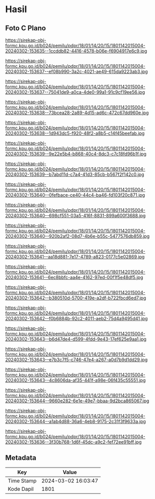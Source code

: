 # Hasil

## Foto C Plano

https://sirekap-obj-formc.kpu.go.id/b024/pemilu/pdpr/18/01/14/20/15/1801142015004-20240302-153635--1ccddb82-4416-4578-b06e-f6904917e6c9.jpg

https://sirekap-obj-formc.kpu.go.id/b024/pemilu/pdpr/18/01/14/20/15/1801142015004-20240302-153637--ef08b990-3a2c-4021-ae49-615da9223ab3.jpg

https://sirekap-obj-formc.kpu.go.id/b024/pemilu/pdpr/18/01/14/20/15/1801142015004-20240302-153637--75041de9-a0ca-4de0-99a1-91c9cf19ee56.jpg

https://sirekap-obj-formc.kpu.go.id/b024/pemilu/pdpr/18/01/14/20/15/1801142015004-20240302-153638--73bcea28-2a89-4d15-ad6c-472c67dd960e.jpg

https://sirekap-obj-formc.kpu.go.id/b024/pemilu/pdpr/18/01/14/20/15/1801142015004-20240302-153638--1d943dc5-f920-48f2-a8b5-c14f45beefab.jpg

https://sirekap-obj-formc.kpu.go.id/b024/pemilu/pdpr/18/01/14/20/15/1801142015004-20240302-153639--9e22e5b4-b868-40c4-8dc3-c7c18fd96b1f.jpg

https://sirekap-obj-formc.kpu.go.id/b024/pemilu/pdpr/18/01/14/20/15/1801142015004-20240302-153639--b7abd11d-c7a4-41d3-85cb-b567f2f142c0.jpg

https://sirekap-obj-formc.kpu.go.id/b024/pemilu/pdpr/18/01/14/20/15/1801142015004-20240302-153640--0fefbace-ce40-44c4-ba46-fd103f20c871.jpg

https://sirekap-obj-formc.kpu.go.id/b024/pemilu/pdpr/18/01/14/20/15/1801142015004-20240302-153640--698cf551-03a5-416f-8831-899a600f3688.jpg

https://sirekap-obj-formc.kpu.go.id/b024/pemilu/pdpr/18/01/14/20/15/1801142015004-20240302-153640--920b2af2-08d7-4b6e-b55c-5477576db859.jpg

https://sirekap-obj-formc.kpu.go.id/b024/pemilu/pdpr/18/01/14/20/15/1801142015004-20240302-153641--aa18d881-7e17-4789-a823-0177c5e02869.jpg

https://sirekap-obj-formc.kpu.go.id/b024/pemilu/pdpr/18/01/14/20/15/1801142015004-20240302-153641--6ec8bbfc-aa4e-4162-97ed-00f1f5e48df5.jpg

https://sirekap-obj-formc.kpu.go.id/b024/pemilu/pdpr/18/01/14/20/15/1801142015004-20240302-153642--b380510d-5700-419e-a2df-b722fbcd6ed7.jpg

https://sirekap-obj-formc.kpu.go.id/b024/pemilu/pdpr/18/01/14/20/15/1801142015004-20240302-153642--f0b6884b-92c2-4011-aeb2-75d4a9495d41.jpg

https://sirekap-obj-formc.kpu.go.id/b024/pemilu/pdpr/18/01/14/20/15/1801142015004-20240302-153643--b6d47de4-d599-4fdd-9e43-17ef625e9aa1.jpg

https://sirekap-obj-formc.kpu.go.id/b024/pemilu/pdpr/18/01/14/20/15/1801142015004-20240302-153643--e7b3c7f5-c746-47e4-a267-a0d7b9d1dd29.jpg

https://sirekap-obj-formc.kpu.go.id/b024/pemilu/pdpr/18/01/14/20/15/1801142015004-20240302-153643--4c8606da-af35-441f-a98e-06f435c55551.jpg

https://sirekap-obj-formc.kpu.go.id/b024/pemilu/pdpr/18/01/14/20/15/1801142015004-20240302-153644--9660e282-6e1e-49e7-bbaa-9d2bca865067.jpg

https://sirekap-obj-formc.kpu.go.id/b024/pemilu/pdpr/18/01/14/20/15/1801142015004-20240302-153644--a1ab4d88-36a6-4eb8-9175-2c31f3f9633a.jpg

https://sirekap-obj-formc.kpu.go.id/b024/pemilu/pdpr/18/01/14/20/15/1801142015004-20240302-153636--3f30b768-1d6f-45dc-a9c2-fef72ee91bff.jpg


## Metadata

| Key        | Value               |
| ---------- | ------------------- |
| Time Stamp | 2024-03-02 16:03:47 |
| Kode Dapil | 1801                |



